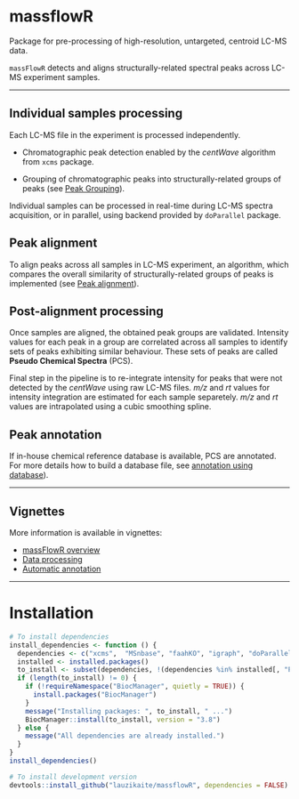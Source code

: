 
massflowR
=========

Package for pre-processing of high-resolution, untargeted, centroid LC-MS data.

`massFlowR` detects and aligns structurally-related spectral peaks across LC-MS experiment samples.

------------------------------------------------------------------------

Individual samples processing
-----------------------------

Each LC-MS file in the experiment is processed independently.

-   Chromatographic peak detection enabled by the *centWave* algorithm from `xcms` package.

-   Grouping of chromatographic peaks into structurally-related groups of peaks (see [Peak Grouping](https://htmlpreview.github.io/?https://github.com/lauzikaite/massFlowR/blob/master/doc/processing.html)).

Individual samples can be processed in real-time during LC-MS spectra acquisition, or in parallel, using backend provided by `doParallel` package.

Peak alignment
--------------

To align peaks across all samples in LC-MS experiment, an algorithm, which compares the overall similarity of structurally-related groups of peaks is implemented (see [Peak alignment](https://htmlpreview.github.io/?https://github.com/lauzikaite/massFlowR/blob/master/doc/processing.html)).

Post-alignment processing
-------------------------

Once samples are aligned, the obtained peak groups are validated. Intensity values for each peak in a group are correlated across all samples to identify sets of peaks exhibiting similar behaviour. These sets of peaks are called **Pseudo Chemical Spectra** (PCS).

Final step in the pipeline is to re-integrate intensity for peaks that were not detected by the *centWave* using raw LC-MS files. *m/z* and *rt* values for intensity integration are estimated for each sample separetely. *m/z* and *rt* values are intrapolated using a cubic smoothing spline.

Peak annotation
---------------

If in-house chemical reference database is available, PCS are annotated. For more details how to build a database file, see [annotation using database](https://htmlpreview.github.io/?https://github.com/lauzikaite/massFlowR/blob/master/doc/annotation.html)).

------------------------------------------------------------------------

Vignettes
---------

More information is available in vignettes:

-   [massFlowR overview](https://htmlpreview.github.io/?https://github.com/lauzikaite/massFlowR/blob/master/doc/massFlowR.html)
-   [Data processing](https://htmlpreview.github.io/?https://github.com/lauzikaite/massFlowR/blob/master/doc/processing.html)
-   [Automatic annotation](https://htmlpreview.github.io/?https://github.com/lauzikaite/massFlowR/blob/master/doc/annotation.html)

------------------------------------------------------------------------

Installation
============

``` r
# To install dependencies
install_dependencies <- function () {
  dependencies <- c("xcms",  "MSnbase", "faahKO", "igraph", "doParallel",  "foreach")
  installed <- installed.packages()
  to_install <- subset(dependencies, !(dependencies %in% installed[, "Package"]))
  if (length(to_install) != 0) {
    if (!requireNamespace("BiocManager", quietly = TRUE)) {
      install.packages("BiocManager")
    }
    message("Installing packages: ", to_install, " ...")
    BiocManager::install(to_install, version = "3.8")
  } else {
    message("All dependencies are already installed.")
  }
}
install_dependencies()

# To install development version
devtools::install_github("lauzikaite/massflowR", dependencies = FALSE)
```
